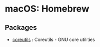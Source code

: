 # macOS: Homebrew

## Packages

- [coreutils](https://formulae.brew.sh/formula/coreutils) : Coreutils - GNU core utilities
